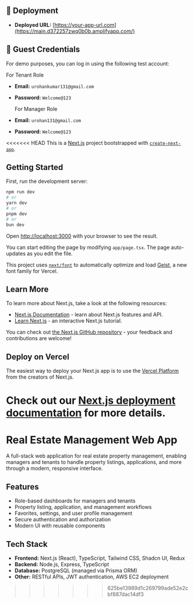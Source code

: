## 🚀 Deployment

- **Deployed URL:** [https://your-app-url.com](https://main.d372257zwq0b0b.amplifyapp.com/)  


## 👤 Guest Credentials

For demo purposes, you can log in using the following test account:


For Tenant Role
- **Email:** `urohankumar131@gmail.com`  
- **Password:** `Welcome@123`

  For Manager Role
- **Email:** `urohan131@gmail.com`  
- **Password:** `Welcome@123`


<<<<<<< HEAD
This is a [Next.js](https://nextjs.org) project bootstrapped with [`create-next-app`](https://nextjs.org/docs/app/api-reference/cli/create-next-app).

## Getting Started

First, run the development server:

```bash
npm run dev
# or
yarn dev
# or
pnpm dev
# or
bun dev
```

Open [http://localhost:3000](http://localhost:3000) with your browser to see the result.

You can start editing the page by modifying `app/page.tsx`. The page auto-updates as you edit the file.

This project uses [`next/font`](https://nextjs.org/docs/app/building-your-application/optimizing/fonts) to automatically optimize and load [Geist](https://vercel.com/font), a new font family for Vercel.

## Learn More

To learn more about Next.js, take a look at the following resources:

- [Next.js Documentation](https://nextjs.org/docs) - learn about Next.js features and API.
- [Learn Next.js](https://nextjs.org/learn) - an interactive Next.js tutorial.

You can check out [the Next.js GitHub repository](https://github.com/vercel/next.js) - your feedback and contributions are welcome!

## Deploy on Vercel

The easiest way to deploy your Next.js app is to use the [Vercel Platform](https://vercel.com/new?utm_medium=default-template&filter=next.js&utm_source=create-next-app&utm_campaign=create-next-app-readme) from the creators of Next.js.

Check out our [Next.js deployment documentation](https://nextjs.org/docs/app/building-your-application/deploying) for more details.
=======
# Real Estate Management Web App

A full-stack web application for real estate property management, enabling managers and tenants to handle property listings, applications, and more through a modern, responsive interface.

## Features

- Role-based dashboards for managers and tenants
- Property listing, application, and management workflows
- Favorites, settings, and user profile management
- Secure authentication and authorization
- Modern UI with reusable components

## Tech Stack

- **Frontend:** Next.js (React), TypeScript, Tailwind CSS, Shadcn UI, Redux
- **Backend:** Node.js, Express, TypeScript
- **Database:** PostgreSQL (managed via Prisma ORM)
- **Other:** RESTful APIs, JWT authentication, AWS EC2 deployment
>>>>>>> 625be13989d1c269799ade52e2cbf887dac14df3
